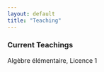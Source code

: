 ```yaml
---
layout: default
title: "Teaching"
---
```

<section class="section">
    <h3 class="section-title">Current Teachings</h3>

<p>Algèbre élémentaire, Licence 1</p>


